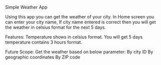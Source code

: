Simple Weather App

Using this app you can get the weather of your city. In Home screen you can enter your city name, If city name entered is correct then you will get the weather in celsius format for the next 5 days.

Features:
Temperature shows in celsius format.
You will get 5 days temperature contains 3 hours format.


Future  Scope:
Get the weather based on below parameter:
By city ID
By geographic coordinates
By ZIP code




